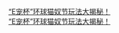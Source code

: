   
[“E宠杯”环球猫奴节玩法大揭秘！](http://www.dianyue.me/archives/224/v009agi65ipl916e/)  
[“E宠杯”环球猫奴节玩法大揭秘！](http://www.dianyue.me/archives/136/ywqg3vlverosu22p/)